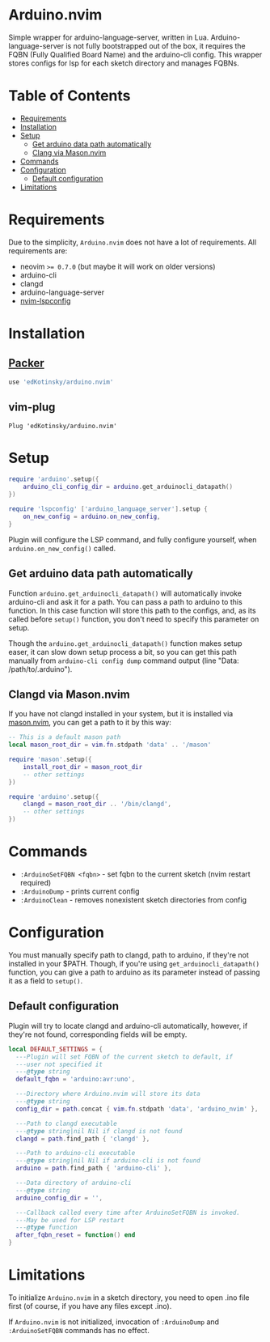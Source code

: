 # Arduino.nvim

Simple wrapper for arduino-language-server, written in Lua.
Arduino-language-server is not fully bootstrapped out of the box,
it requires the FQBN (Fully Qualified Board Name) and the 
arduino-cli config. This wrapper stores configs for lsp for each
sketch directory and manages FQBNs.

# Table of Contents

- [Requirements](#requirements)
- [Installation](#installation)
- [Setup](#setup)
    - [Get arduino data path automatically](#get-arduino-data-path-automatically)
    - [Clang via Mason.nvim](#clang-via-mason.nvim)
- [Commands](#commands)
- [Configuration](#configuration)
    - [Default configuration](#default-configuration)
- [Limitations](#limitations)

# Requirements

Due to the simplicity, `Arduino.nvim` does not have a lot of requirements.
All requirements are:

- neovim `>= 0.7.0` (but maybe it will work on older versions)
- arduino-cli
- clangd
- arduino-language-server
- [nvim-lspconfig](https://github.com/neovim/nvim-lspconfig/)

# Installation

## [Packer](https://github.com/wbthomason/packer.nvim)

```lua
use 'edKotinsky/arduino.nvim'
```

## vim-plug

```vim
Plug 'edKotinsky/arduino.nvim'
```

# Setup

```lua
require 'arduino'.setup({
    arduino_cli_config_dir = arduino.get_arduinocli_datapath()
})
```

```lua
require 'lspconfig' ['arduino_language_server'].setup {
    on_new_config = arduino.on_new_config,
}
```

Plugin will configure the LSP command, and fully configure yourself,
when `arduino.on_new_config()` called.

## Get arduino data path automatically

Function `arduino.get_arduinocli_datapath()` will automatically invoke
arduino-cli and ask it for a path. You can pass a path to arduino
to this function. In this case function will store this path
to the configs, and, as its called before `setup()` function, you 
don't need to specify this parameter on setup.

Though the `arduino.get_arduinocli_datapath()` function
makes setup easer, it can slow down setup process a bit,
so you can get this path manually from `arduino-cli config dump`
command output (line "Data: /path/to/.arduino"). 

## Clangd via Mason.nvim

If you have not clangd installed in your system, but it is installed via
[mason.nvim](https://github.com/williamboman/mason.nvim), you can get a 
path to it by this way:

```lua
-- This is a default mason path
local mason_root_dir = vim.fn.stdpath 'data' .. '/mason'

require 'mason'.setup({
    install_root_dir = mason_root_dir
    -- other settings
})

require 'arduino'.setup({
    clangd = mason_root_dir .. '/bin/clangd',
    -- other settings
})
```

# Commands

- `:ArduinoSetFQBN <fqbn>` - set fqbn to the current sketch 
(nvim restart required)
- `:ArduinoDump` - prints current config
- `:ArduinoClean` - removes nonexistent sketch directories from config

# Configuration

You must manually specify path to clangd, path to arduino, if they're
not installed in your $PATH. Though, if you're using 
`get_arduinocli_datapath()` function, you can give a path to arduino as
its parameter instead of passing it as a field to `setup()`.

## Default configuration

Plugin will try to locate clangd and arduino-cli automatically,
however, if they're not found, corresponding fields will be empty.

```lua
local DEFAULT_SETTINGS = {
  ---Plugin will set FQBN of the current sketch to default, if
  ---user not specified it
  ---@type string
  default_fqbn = 'arduino:avr:uno',

  ---Directory where Arduino.nvim will store its data
  ---@type string
  config_dir = path.concat { vim.fn.stdpath 'data', 'arduino_nvim' },

  ---Path to clangd executable
  ---@type string|nil Nil if clangd is not found
  clangd = path.find_path { 'clangd' },

  ---Path to arduino-cli executable
  ---@type string|nil Nil if arduino-cli is not found
  arduino = path.find_path { 'arduino-cli' },

  ---Data directory of arduino-cli
  ---@type string
  arduino_config_dir = '',

  ---Callback called every time after ArduinoSetFQBN is invoked.
  ---May be used for LSP restart
  ---@type function
  after_fqbn_reset = function() end
}
```

# Limitations

To initialize `Arduino.nvim` in a sketch directory, you need to
open .ino file first (of course, if you have any files except .ino).

If `Arduino.nvim` is not initialized, invocation of
`:ArduinoDump` and `:ArduinoSetFQBN` commands has no effect.

